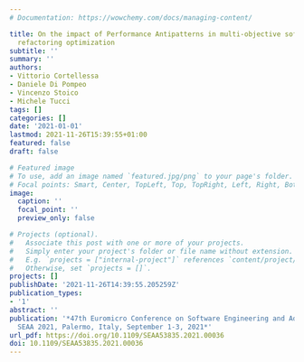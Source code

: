 ```yaml
---
# Documentation: https://wowchemy.com/docs/managing-content/

title: On the impact of Performance Antipatterns in multi-objective software model
  refactoring optimization
subtitle: ''
summary: ''
authors:
- Vittorio Cortellessa
- Daniele Di Pompeo
- Vincenzo Stoico
- Michele Tucci
tags: []
categories: []
date: '2021-01-01'
lastmod: 2021-11-26T15:39:55+01:00
featured: false
draft: false

# Featured image
# To use, add an image named `featured.jpg/png` to your page's folder.
# Focal points: Smart, Center, TopLeft, Top, TopRight, Left, Right, BottomLeft, Bottom, BottomRight.
image:
  caption: ''
  focal_point: ''
  preview_only: false

# Projects (optional).
#   Associate this post with one or more of your projects.
#   Simply enter your project's folder or file name without extension.
#   E.g. `projects = ["internal-project"]` references `content/project/deep-learning/index.md`.
#   Otherwise, set `projects = []`.
projects: []
publishDate: '2021-11-26T14:39:55.205259Z'
publication_types:
- '1'
abstract: ''
publication: '*47th Euromicro Conference on Software Engineering and Advanced Applications,
  SEAA 2021, Palermo, Italy, September 1-3, 2021*'
url_pdf: https://doi.org/10.1109/SEAA53835.2021.00036
doi: 10.1109/SEAA53835.2021.00036
---
```

